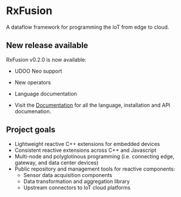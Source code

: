 # RxFusion

A dataflow framework for programming the IoT from edge to cloud.

## New release available

RxFusion v0.2.0 is now available:

* UDOO Neo support
* New operators
* Language documentation

* Visit the [Documentation](http://rxfusion.readthedocs.io/en/latest/)
  for all the language, installation and API documenation.

## Project goals

* Lightweight reactive C++ extensions for embedded devices
* Consistent reactive extensions across C++ and Javascript
* Multi-node and polyglotinous programming (i.e. connecting edge, gateway, and data center devices)
* Public repository and management tools for reactive components:
  * Sensor data acquisition components
  * Data transformation and aggregation library
  * Upstream connectors to IoT cloud platforms
